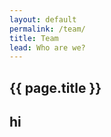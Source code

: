 ```yaml
---
layout: default
permalink: /team/
title: Team
lead: Who are we?
---
```


<div class="row">
  <div class="col-8 offset-2 center"><h2>{{ page.title }}</h2></div>
</div>

<div class="row">
  <div class="col-1"><h2>hi</h2></div>
</div>
</html>
